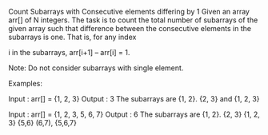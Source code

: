Count Subarrays with Consecutive elements differing by 1
Given an array arr[] of N integers. The task is to count the total number of subarrays of the given array such that difference between the consecutive elements in the subarrays is one. That is, for any index 

i in the subarrays, arr[i+1] – arr[i] = 1.

Note: Do not consider subarrays with single element.

Examples:

Input : arr[] = {1, 2, 3}
Output : 3
The subarrays are {1, 2}. {2, 3} and {1, 2, 3}

Input : arr[] = {1, 2, 3, 5, 6, 7}
Output : 6
The subarrays are {1, 2}. {2, 3} {1, 2, 3} {5,6} (6,7), {5,6,7}